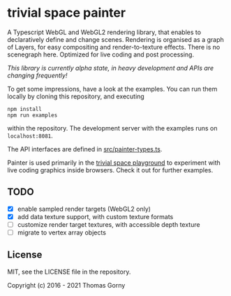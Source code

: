 # trivial space painter

A Typescript WebGL and WebGL2 rendering library, that enables to declaratively
define and change scenes. Rendering is organised as a graph of Layers, for easy
compositing and render-to-texture effects. There is no scenegraph here.
Optimized for live coding and post processing.

_This library is currently alpha state, in heavy development and APIs are
changing frequently!_

To get some impressions, have a look at the examples. You can run them locally
by cloning this repository, and executing

    npm install
    npm run examples

within the repository. The development server with the examples runs on
`localhost:8081`.

The API interfaces are defined in
[src/painter-types.ts](https://github.com/trivial-space/painter/blob/master/src/painter-types.ts).

Painter is used primarily in the
[trivial space playground](https://github.com/trivial-space/playground) to
experiment with live coding graphics inside browsers. Check it out for further
examples.

## TODO

- [x] enable sampled render targets (WebGL2 only)
- [x] add data texture support, with custom texture formats
- [ ] customize render target textures, with accessible depth texture
- [ ] migrate to vertex array objects

## License

MIT, see the LICENSE file in the repository.

Copyright (c) 2016 - 2021 Thomas Gorny
